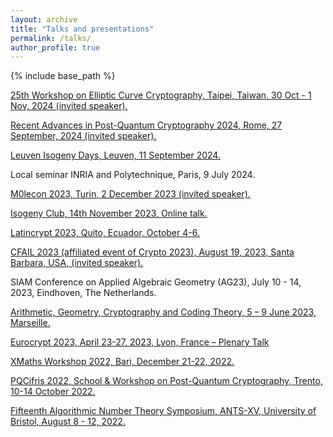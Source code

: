 ```yaml
---
layout: archive
title: "Talks and presentations"
permalink: /talks/
author_profile: true
---
```

{% include base_path %}

[25th Workshop on Elliptic Curve Cryptography, Taipei, Taiwan, 30 Oct - 1 Nov, 2024 (invited speaker).](https://troll.iis.sinica.edu.tw/ecc24/index.shtml)

[Recent Advances in Post-Quantum Cryptography 2024, Rome, 27 September, 2024 (invited speaker).](https://www.decifris.it/cifris24/readpqc24)

[Leuven Isogeny Days, Leuven, 11 September 2024.](https://www.esat.kuleuven.be/cosic/projects/isocrypt/lid5/)

Local seminar INRIA and Polytechnique, Paris, 9 July 2024.

[M0lecon 2023, Turin, 2 December 2023 (invited speaker).](https://m0lecon.it/speakers.html)

[Isogeny Club, 14th November 2023, Online talk.](https://isogeny.club/)

[Latincrypt 2023, Quito, Ecuador, October 4-6.](https://www.espe.edu.ec/latincrypt/)

[CFAIL 2023 (affiliated event of Crypto 2023), August 19, 2023, Santa Barbara, USA, (invited speaker).](https://www.cfail.org/cfail2023)

SIAM Conference on Applied Algebraic Geometry (AG23), July 10 - 14, 2023, Eindhoven, The Netherlands.

[Arithmetic, Geometry, Cryptography and Coding Theory, 5 – 9 June 2023, Marseille.](https://conferences.cirm-math.fr/2889.html)

[Eurocrypt 2023, April 23-27, 2023, Lyon, France – Plenary Talk](https://eurocrypt.iacr.org/2023/)

[XMaths Workshop 2022, Bari, December 21-22, 2022.](https://xmathsworkshop.weebly.com/history.html)

[PQCifris 2022, School & Workshop on Post-Quantum Cryptography, Trento, 10-14 October 2022.](https://sites.google.com/unitn.it/pqcifris2022)

[Fifteenth Algorithmic Number Theory Symposium, ANTS-XV, University of Bristol, August 8 - 12, 2022.](https://people.maths.bris.ac.uk/~jb12407/ANTS-XV/index.html)
